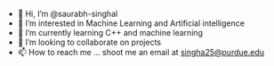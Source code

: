 - 👋 Hi, I’m @saurabh-singhal
- 👀 I’m interested in Machine Learning and Artificial intelligence
- 🌱 I’m currently learning C++ and machine learning
- 💞️ I’m looking to collaborate on projects
- 📫 How to reach me ... shoot me an email at singha25@purdue.edu

<!---
saurabh-singhal7/saurabh-singhal7 is a ✨ special ✨ repository because its `README.md` (this file) appears on your GitHub profile.
You can click the Preview link to take a look at your changes.
--->
